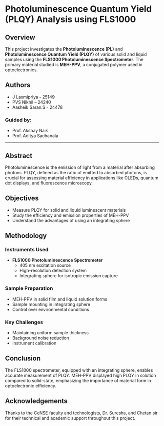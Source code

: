 
# Photoluminescence Quantum Yield (PLQY) Analysis using FLS1000

## Overview

This project investigates the **Photoluminescence (PL)** and **Photoluminescence Quantum Yield (PLQY)** of various solid and liquid samples using the **FLS1000 Photoluminescence Spectrometer**. The primary material studied is **MEH-PPV**, a conjugated polymer used in optoelectronics.

## Authors

- J Laxmipriya - 25149  
- PVS Nikhil – 24240  
- Aasheik Saran.S - 24478  

### Guided by:

- Prof. Akshay Naik  
- Prof. Aditya Sadhanala  

---

## Abstract

Photoluminescence is the emission of light from a material after absorbing photons. PLQY, defined as the ratio of emitted to absorbed photons, is crucial for assessing material efficiency in applications like OLEDs, quantum dot displays, and fluorescence microscopy.

## Objectives

- Measure PLQY for solid and liquid luminescent materials
- Study the efficiency and emission properties of MEH-PPV
- Understand the advantages of using an integrating sphere

## Methodology

### Instruments Used

- **FLS1000 Photoluminescence Spectrometer**  
  - 405 nm excitation source  
  - High-resolution detection system  
  - Integrating sphere for isotropic emission capture  

### Sample Preparation

- MEH-PPV in solid film and liquid solution forms
- Sample mounting in integrating sphere
- Control over environmental conditions

### Key Challenges

- Maintaining uniform sample thickness
- Background noise reduction
- Instrument calibration



## Conclusion

The FLS1000 spectrometer, equipped with an integrating sphere, enables accurate measurement of PLQY. MEH-PPV displayed high PLQY in solution compared to solid-state, emphasizing the importance of material form in optoelectronic efficiency.



## Acknowledgements

Thanks to the CeNSE faculty and technologists, Dr. Suresha, and Chetan sir for their technical and academic support throughout this project.
